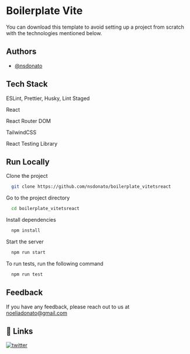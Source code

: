 # Boilerplate Vite

You can download this template to avoid setting up a project from scratch with the technologies mentioned below.

## Authors

- [@nsdonato](https://www.github.com/nsdonato)

## Tech Stack

ESLint, Prettier, Husky, Lint Staged

React

React Router DOM

TailwindCSS

React Testing Library

## Run Locally

Clone the project

```bash
  git clone https://github.com/nsdonato/boilerplate_vitetsreact
```

Go to the project directory

```bash
  cd boilerplate_vitetsreact
```

Install dependencies

```bash
  npm install
```

Start the server

```bash
  npm run start
```

To run tests, run the following command

```bash
  npm run test
```

## Feedback

If you have any feedback, please reach out to us at noeliadonato@gmail.com

## 🔗 Links

[![twitter](https://img.shields.io/badge/twitter-1DA1F2?style=for-the-badge&logo=twitter&logoColor=white)](https://twitter.com/vamoacodear)

